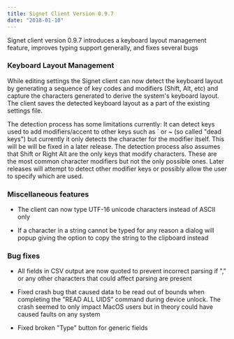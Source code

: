 ```yaml
---
title: Signet Client Version 0.9.7
date: "2018-01-10"
---
```


Signet client version 0.9.7 introduces a keyboard layout management feature, improves typing support generally, and fixes several bugs

### Keyboard Layout Management 

While editing settings the Signet client can now detect the keyboard layout by
generating a sequence of key codes and modifiers (Shift, Alt, etc) and capture
the characters generated to derive the system's keyboard layout. The client
saves the detected keyboard layout as a part of the existing settings file.

The detection process has some limitations currently: It can detect keys used to
add modifiers/accent to other keys such as ` or ~ (so called "dead keys") but
currently it only detects the character for the modifier itself. This will be
will be fixed in a later release. The detection process also assumes that
 Shift or Right Alt are the only keys that modify characters. These are the most
common character modifiers but not the only possible ones. Later releases
will attempt to detect other modifier keys or possibly allow the user to
specify which are used.

### Miscellaneous features

* The client can now type UTF-16 unicode characters instead of ASCII only

* If a character in a string cannot be typed for any reason a dialog will popup
giving the option to copy the string to the clipboard instead

### Bug fixes

* All fields in CSV output are now quoted to prevent incorrect parsing if "," or
any other characters that could affect parsing are present 

* Fixed crash bug that caused data to be read out of bounds when completing the
"READ ALL UIDS" command during device unlock. The crash seemed to only impact
MacOS users but in theory could have caused faults on any system

* Fixed broken "Type" button for generic fields
